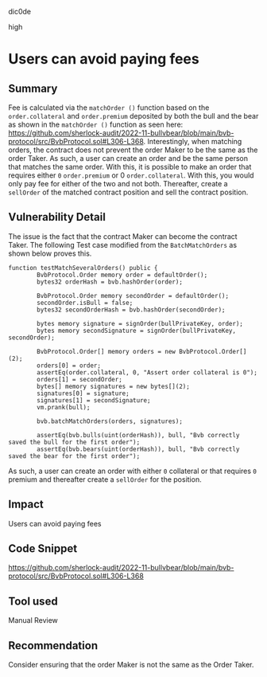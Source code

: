 dic0de

high

# Users can avoid paying fees

## Summary
Fee is calculated via the `matchOrder ()` function based on the `order.collateral` and `order.premium` deposited by both the bull and the bear as shown in the `matchOrder ()` function as seen here: https://github.com/sherlock-audit/2022-11-bullvbear/blob/main/bvb-protocol/src/BvbProtocol.sol#L306-L368.
Interestingly, when matching orders, the contract does not prevent the order Maker to be the same as the order Taker. As such, a user can create an order and be the same person that matches the same order. With this, it is possible to make an order that requires either `0` `order.premium` or 0 `order.collateral`. With this, you would only pay fee for either of the two and not both. Thereafter, create a `sellOrder` of the matched contract position and sell the contract position. 
## Vulnerability Detail
The issue is the fact that the contract Maker can become the contract Taker. The following Test case modified from the `BatchMatchOrders` as shown below proves this. 
```solidity 
function testMatchSeveralOrders() public {
        BvbProtocol.Order memory order = defaultOrder();
        bytes32 orderHash = bvb.hashOrder(order);

        BvbProtocol.Order memory secondOrder = defaultOrder();
        secondOrder.isBull = false;
        bytes32 secondOrderHash = bvb.hashOrder(secondOrder);

        bytes memory signature = signOrder(bullPrivateKey, order);
        bytes memory secondSignature = signOrder(bullPrivateKey, secondOrder);

        BvbProtocol.Order[] memory orders = new BvbProtocol.Order[](2);
        orders[0] = order;
        assertEq(order.collateral, 0, "Assert order collateral is 0");
        orders[1] = secondOrder;
        bytes[] memory signatures = new bytes[](2);
        signatures[0] = signature;
        signatures[1] = secondSignature;
        vm.prank(bull);

        bvb.batchMatchOrders(orders, signatures);

        assertEq(bvb.bulls(uint(orderHash)), bull, "Bvb correctly saved the bull for the first order");
        assertEq(bvb.bears(uint(orderHash)), bull, "Bvb correctly saved the bear for the first order");
```
As such, a user can create an order with either `0` collateral or that requires `0` premium and thereafter create a `sellOrder` for the position. 

## Impact
Users can avoid paying fees
## Code Snippet
https://github.com/sherlock-audit/2022-11-bullvbear/blob/main/bvb-protocol/src/BvbProtocol.sol#L306-L368
## Tool used

Manual Review

## Recommendation
Consider ensuring that the order Maker is not the same as the Order Taker.